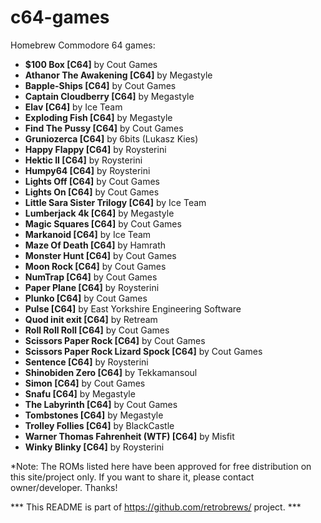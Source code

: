 # c64-games
Homebrew Commodore 64 games:

 - <b>$100 Box [C64]</b> by Cout Games
 - <b>Athanor The Awakening [C64]</b> by Megastyle
 - <b>Bapple-Ships [C64]</b> by Cout Games
 - <b>Captain Cloudberry [C64]</b> by Megastyle
 - <b>Elav [C64]</b> by Ice Team
 - <b>Exploding Fish [C64]</b> by Megastyle
 - <b>Find The Pussy [C64]</b> by Cout Games
 - <b>Gruniozerca [C64]</b> by 6bits (Lukasz Kies)
 - <b>Happy Flappy [C64]</b> by Roysterini
 - <b>Hektic II [C64]</b> by Roysterini
 - <b>Humpy64 [C64]</b> by Roysterini
 - <b>Lights Off [C64]</b> by Cout Games
 - <b>Lights On [C64]</b> by Cout Games
 - <b>Little Sara Sister Trilogy [C64]</b> by Ice Team
 - <b>Lumberjack 4k [C64]</b> by Megastyle
 - <b>Magic Squares [C64]</b> by Cout Games
 - <b>Markanoid [C64]</b> by Ice Team
 - <b>Maze Of Death [C64]</b> by Hamrath
 - <b>Monster Hunt [C64]</b> by Cout Games
 - <b>Moon Rock [C64]</b> by Cout Games
 - <b>NumTrap [C64]</b> by Cout Games
 - <b>Paper Plane [C64]</b> by Roysterini
 - <b>Plunko [C64]</b> by Cout Games
 - <b>Pulse [C64]</b> by East Yorkshire Engineering Software
 - <b>Quod init exit [C64]</b> by Retream
 - <b>Roll Roll Roll [C64]</b> by Cout Games
 - <b>Scissors Paper Rock [C64]</b> by Cout Games
 - <b>Scissors Paper Rock Lizard Spock [C64]</b> by Cout Games
 - <b>Sentence [C64]</b> by Roysterini
 - <b>Shinobiden Zero [C64]</b> by Tekkamansoul
 - <b>Simon [C64]</b> by Cout Games
 - <b>Snafu [C64]</b> by Megastyle
 - <b>The Labyrinth [C64]</b> by Cout Games
 - <b>Tombstones [C64]</b> by Megastyle
 - <b>Trolley Follies [C64]</b> by BlackCastle
 - <b>Warner Thomas Fahrenheit (WTF) [C64]</b> by Misfit
 - <b>Winky Blinky [C64]</b> by Roysterini


*Note: The ROMs listed here have been approved for free distribution on this site/project only. If you want to share it, please contact owner/developer. Thanks!

*** This README is part of https://github.com/retrobrews/ project. ***
